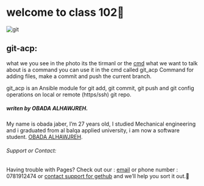 # welcome to class 102:rocket:


![git](https://www.programmersought.com/images/995/be1008d81e1abcf9fc70c8d896caaa9b.png)
## git-acp:

what we you see in the photo its the tirmanl or the [cmd](https://www.youtube.com/watch?v=MBBWVgE0ewk) what we want to talk about is a command you can use it in the cmd
called git_acp Command for adding files, make a commit and push the current branch.           

git_acp is an Ansible module for git add, git commit, git push and git config operations on local or remote (https/ssh) git repo.


##### *writen by OBADA ALHAWJREH.*

My name is obada jaber, I’m 27 years old, I studied Mechanical engineering and i graduated from al balqa applied university, i am now a software student. [OBADA ALHAWJREH](https://github.com/Obada-gh). 

###### *Support or Contact:*

Having trouble with Pages? Check out our : [email](obada7jaber7@gmail.com) or phone number : 0781912474 or [contact support for gethub](https://support.github.com/contact) and we’ll help you sort it out.:metal:




